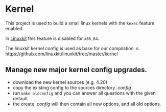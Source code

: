 # Kernel

This project is used to build a small linux kernels with the `kexec` feature enabled.

In [Linuxkit](https://github.com/linuxkit/linuxkit) this feature is disabled for `x86_64`.

The linuxkit kernel config is used as base for our compilation: s. https://github.com/linuxkit/linuxkit/tree/master/kernel

## Manage new major kernel config upgrades.

- download the new kernel sources (e.g. 4.20)
- copy the existing config to the sources directory *.config*
- run `make oldconfig` and you can answer all questions with the given default
- the create *.config* will then contain all new options, and all old options.


